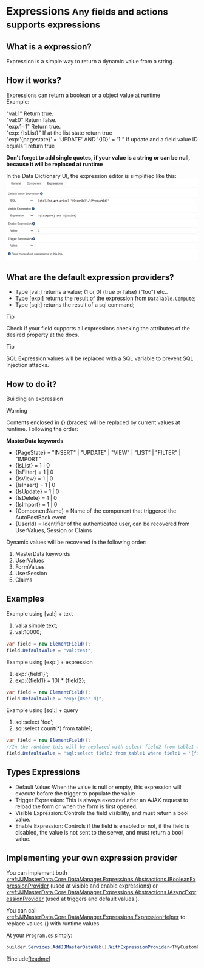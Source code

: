 <h1>Expressions<small> Any fields and actions supports expressions</small></h1>

## What is a expression?
Expression is a simple way to return a dynamic value from a string.

## How it works?

Expressions can return a boolean or a object value at runtime<br>
Example: <br>

"val:1" Return true.
<br>
"val:0" Return false.
<br>
"exp:1=1" Return true.
<br>
"exp: {IsList}" If at the list state return true<br>
"exp:'{pagestate}' = 'UPDATE' AND '{ID}' = '1'" If update and a field value ID equals 1 return true<br>

**Don't forget to add single quotes, if your value is a string or can be null, because it will be replaced at runtime** 

In the Data Dictionary UI, the expression editor is simplified like this:
<img alt="Customized Fields" src="../media/ExpressionsUI.png"/>


## What are the default expression providers?
- Type [val:] returns a value; (1 or 0) (true or false) ("foo") etc..
- Type [exp:] returns the result of the expression from `DataTable.Compute`;
- Type [sql:] returns the result of a sql command;

> [!TIP] 
> Check if your field supports all expressions checking the attributes of the desired property at the docs.

> [!TIP]
> SQL Expression values will be replaced with a SQL variable to prevent SQL injection attacks.

## How to do it?
Building an expression<br>
> [!WARNING] 
> Contents enclosed in {} (braces) will be replaced by current values at runtime. Following the order:


**MasterData keywords**<br>
- {PageState} = "INSERT" | "UPDATE" | "VIEW" | "LIST" | "FILTER" | "IMPORT"
- {IsList} = 1 | 0
- {IsFilter} = 1 | 0
- {IsView} = 1 | 0
- {IsInsert} = 1 | 0
- {IsUpdate} = 1 | 0
- {IsDelete} = 1 | 0
- {IsImport} = 1 | 0
- {ComponentName} = Name of the component that triggered the AutoPostBack event
- {UserId} = Identifier of the authenticated user, can be recovered from UserValues, Session or Claims

Dynamic values will be recovered in the following order:
1. MasterData keywords
2. UserValues
3. FormValues
4. UserSession
5. Claims

## Examples

Example using [val:] + text<br>
1. val:a simple text;
2. val:10000;
```cs
var field = new ElementField();
field.DefaultValue = "val:test";
```

Example using [exp:] + expression<br>
1. exp:'{field1}';
2. exp:({field1} + 10) * {field2};
```cs
var field = new ElementField();
field.DefaultValue = "exp:{UserId}";
```

Example using [sql:] + query<br>
1. sql:select 'foo';
2. sql:select count(*) from table1;
```cs
var field = new ElementField();
//In the runtime this will be replaced with select field2 from table1 where field1 = @field1
field.DefaultValue = "sql:select field2 from table1 where field1 = '{field1}'";
```

## Types Expressions
- Default Value: When the value is null or empty, this expression will execute before the trigger to populate the value
- Trigger Expression: This is always executed after an AJAX request to reload the form or when the form is first opened.
- Visible Expression: Controls the field visibility, and must return a bool value.
- Enable Expression: Controls if the field is enabled or not, if the field is disabled, the value is not sent to the server, and must return a bool value.

## Implementing your own expression provider

You can implement both <xref:JJMasterData.Core.DataManager.Expressions.Abstractions.IBooleanExpressionProvider> (used at visible and enable expressions) or <xref:JJMasterData.Core.DataManager.Expressions.Abstractions.IAsyncExpressionProvider> (used at triggers and default values.).

You can call <xref:JJMasterData.Core.DataManager.Expressions.ExpressionHelper> to replace values {} with runtime values.

At your `Program.cs` simply:

```cs
builder.Services.AddJJMasterDataWeb().WithExpressionProvider<TMyCustomProvider>();
```

[!include[Readme](../../../src/Plugins/NCalc/README.MD)]